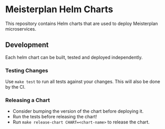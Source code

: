 # Meisterplan Helm Charts

This repository contains Helm charts that are used to deploy Meisterplan microservices.

## Development

Each helm chart can be built, tested and deployed independently.

### Testing Changes

Use `make test` to run all tests against your changes. This will also be done by the CI.

### Releasing a Chart

- Consider bumping the version of the chart before deploying it.
- Run the tests before releasing the chart!
- Run `make release-chart CHART=<chart-name>` to release the chart.
